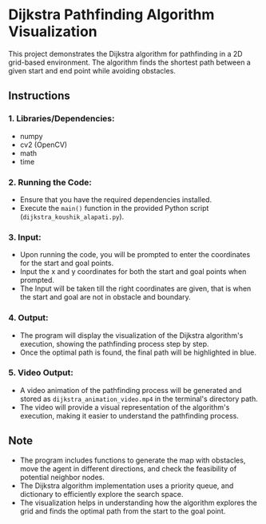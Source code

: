 # Dijkstra Pathfinding Algorithm Visualization

This project demonstrates the Dijkstra algorithm for pathfinding in a 2D grid-based environment. The algorithm finds the shortest path between a given start and end point while avoiding obstacles.

## Instructions

### 1. Libraries/Dependencies:
- numpy
- cv2 (OpenCV)
- math
- time

### 2. Running the Code:
- Ensure that you have the required dependencies installed.
- Execute the `main()` function in the provided Python script (`dijkstra_koushik_alapati.py`).

### 3. Input:
- Upon running the code, you will be prompted to enter the coordinates for the start and goal points.
- Input the x and y coordinates for both the start and goal points when prompted.
- The Input will be taken till the right coordinates are given, that is when the start and goal are not in obstacle and boundary.

### 4. Output:
- The program will display the visualization of the Dijkstra algorithm's execution, showing the pathfinding process step by step.
- Once the optimal path is found, the final path will be highlighted in blue.

### 5. Video Output:
- A video animation of the pathfinding process will be generated and stored as `dijkstra_animation_video.mp4` in the terminal's directory path.
- The video will provide a visual representation of the algorithm's execution, making it easier to understand the pathfinding process.

## Note
- The program includes functions to generate the map with obstacles, move the agent in different directions, and check the feasibility of potential neighbor nodes.
- The Dijkstra algorithm implementation uses a priority queue, and dictionary to efficiently explore the search space.
- The visualization helps in understanding how the algorithm explores the grid and finds the optimal path from the start to the goal point.

